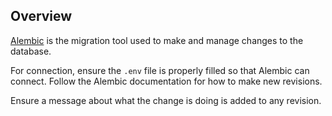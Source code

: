 ## Overview
[Alembic](https://alembic.sqlalchemy.org/en/latest/) is the migration tool used to make and manage changes to the 
database.

For connection, ensure the `.env` file is properly filled so that Alembic can connect. Follow the Alembic 
documentation for how to make new revisions.

Ensure a message about what the change is doing is added to any revision.